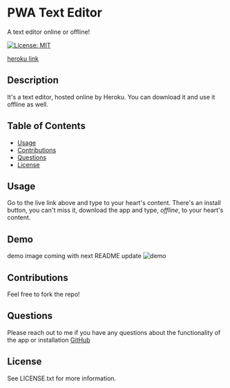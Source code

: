 # PWA Text Editor

A text editor online or offline!

[![License: MIT](https://img.shields.io/badge/License-MIT-yellow.svg)](https://opensource.org/licenses/MIT)

[heroku link](https://pwa-text-ed-1a419aaee344.herokuapp.com/)

## Description 

It's a text editor, hosted online by Heroku. You can download it and use it offline as well.

## Table of Contents

- [Usage](#usage)
- [Contributions](#contributions)
- [Questions](#questions)
- [License](#license)

## Usage

Go to the live link above and type to your heart's content. There's an install button, you can't miss it, download the app and type, _offline_, to your heart's content.

## Demo
demo image coming with next README update
![demo](/public/images/home.png)




## Contributions
  Feel free to fork the repo!

## Questions
  Please reach out to me if you have any questions about the functionality of the app or installation
  [GitHub](https://github.com/JaKrau/PWA-Text-Editor)

## License

See LICENSE.txt for more information.
